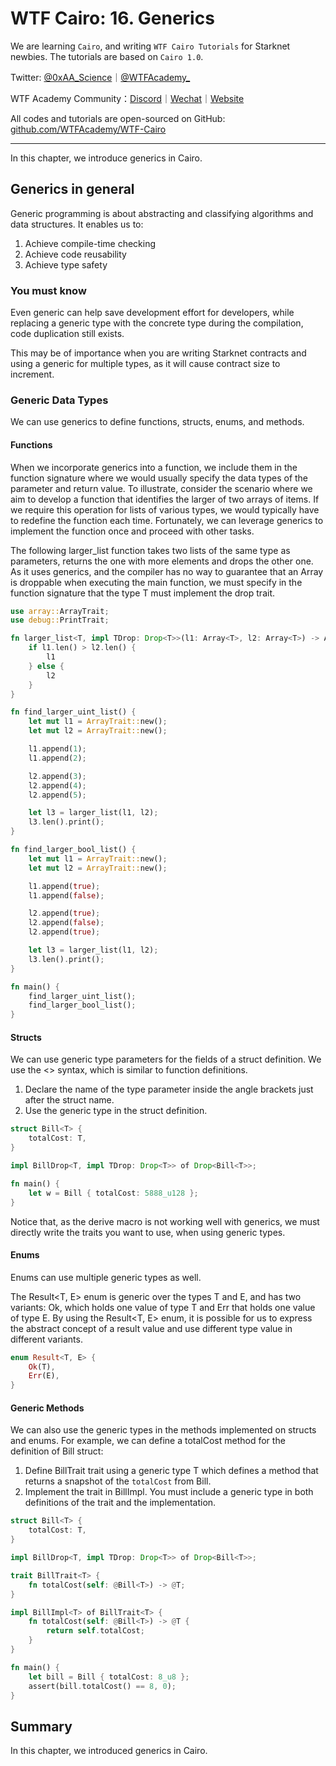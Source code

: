 # WTF Cairo: 16. Generics

We are learning `Cairo`, and writing `WTF Cairo Tutorials` for Starknet newbies. The tutorials are based on `Cairo 1.0`.

Twitter: [@0xAA_Science](https://twitter.com/0xAA_Science)｜[@WTFAcademy_](https://twitter.com/WTFAcademy_)

WTF Academy Community：[Discord](https://discord.wtf.academy)｜[Wechat](https://docs.google.com/forms/d/e/1FAIpQLSe4KGT8Sh6sJ7hedQRuIYirOoZK_85miz3dw7vA1-YjodgJ-A/viewform?usp=sf_link)｜[Website](https://wtf.academy)

All codes and tutorials are open-sourced on GitHub: [github.com/WTFAcademy/WTF-Cairo](https://github.com/WTFAcademy/WTF-Cairo)

---

In this chapter, we introduce generics in Cairo.

## Generics in general

Generic programming is about abstracting and classifying algorithms and data structures. It enables us to:
1. Achieve compile-time checking
2. Achieve code reusability
3. Achieve type safety

### You must know

Even generic can help save development effort for developers, while replacing a generic type with the concrete type during the compilation, code duplication still exists.

This may be of importance when you are writing Starknet contracts and using a generic for multiple types, as it will cause contract size to increment.

### Generic Data Types

We can use generics to define functions, structs, enums, and methods.

#### Functions

When we incorporate generics into a function, we include them in the function signature where we would usually specify the data types of the parameter and return value. To illustrate, consider the scenario where we aim to develop a function that identifies the larger of two arrays of items. If we require this operation for lists of various types, we would typically have to redefine the function each time. Fortunately, we can leverage generics to implement the function once and proceed with other tasks.

The following larger_list function takes two lists of the same type as parameters, returns the one with more elements and drops the other one. As it uses generics, and the compiler has no way to guarantee that an Array<T> is droppable when executing the main function, we must specify in the function signature that the type T must implement the drop trait.

```rust
use array::ArrayTrait;
use debug::PrintTrait;

fn larger_list<T, impl TDrop: Drop<T>>(l1: Array<T>, l2: Array<T>) -> Array<T> {
    if l1.len() > l2.len() {
        l1
    } else {
        l2
    }
}

fn find_larger_uint_list() {
    let mut l1 = ArrayTrait::new();
    let mut l2 = ArrayTrait::new();

    l1.append(1);
    l1.append(2);

    l2.append(3);
    l2.append(4);
    l2.append(5);

    let l3 = larger_list(l1, l2);
    l3.len().print();
}

fn find_larger_bool_list() {
    let mut l1 = ArrayTrait::new();
    let mut l2 = ArrayTrait::new();

    l1.append(true);
    l1.append(false);

    l2.append(true);
    l2.append(false);
    l2.append(true);

    let l3 = larger_list(l1, l2);
    l3.len().print();
}

fn main() {
    find_larger_uint_list();
    find_larger_bool_list();
}
```

#### Structs

We can use generic type parameters for the fields of a struct definition. We use the <> syntax, which is similar to function definitions.
1. Declare the name of the type parameter inside the angle brackets just after the struct name.
2. Use the generic type in the struct definition.

```rust
struct Bill<T> {
    totalCost: T,
}

impl BillDrop<T, impl TDrop: Drop<T>> of Drop<Bill<T>>;

fn main() {
    let w = Bill { totalCost: 5888_u128 };
}
```

Notice that, as the derive macro is not working well with generics, we must directly write the traits you want to use, when using generic types.

#### Enums

Enums can use multiple generic types as well.

The Result<T, E> enum is generic over the types T and E, and has two variants: Ok, which holds one value of type T and Err that holds one value of type E. By using the Result<T, E> enum, it is possible for us to express the abstract concept of a result value and use different type value in different variants.

```rust
enum Result<T, E> {
    Ok(T),
    Err(E),
}
```

#### Generic Methods

We can also use the generic types in the methods implemented on structs and enums. For example, we can define a totalCost method for the definition of Bill<T> struct:

1. Define BillTrait<T> trait using a generic type T which defines a method that returns a snapshot of the `totalCost` from Bill. 
2. Implement the trait in BillImpl<T>. You must include a generic type in both definitions of the trait and the implementation.

```rust
struct Bill<T> {
    totalCost: T,
}

impl BillDrop<T, impl TDrop: Drop<T>> of Drop<Bill<T>>;

trait BillTrait<T> {
    fn totalCost(self: @Bill<T>) -> @T;
}

impl BillImpl<T> of BillTrait<T> {
    fn totalCost(self: @Bill<T>) -> @T {
        return self.totalCost;
    }
}

fn main() {
    let bill = Bill { totalCost: 8_u8 };
    assert(bill.totalCost() == 8, 0);
}
```

## Summary

In this chapter, we introduced generics in Cairo.